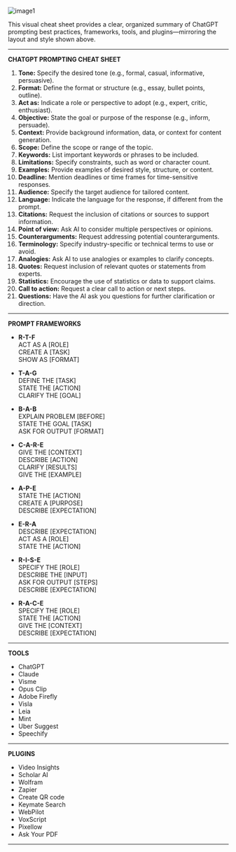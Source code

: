 ![image1](image1)

This visual cheat sheet provides a clear, organized summary of ChatGPT prompting best practices, frameworks, tools, and plugins—mirroring the layout and style shown above.

---

**CHATGPT PROMPTING CHEAT SHEET**

1. **Tone:** Specify the desired tone (e.g., formal, casual, informative, persuasive).  
2. **Format:** Define the format or structure (e.g., essay, bullet points, outline).  
3. **Act as:** Indicate a role or perspective to adopt (e.g., expert, critic, enthusiast).  
4. **Objective:** State the goal or purpose of the response (e.g., inform, persuade).  
5. **Context:** Provide background information, data, or context for content generation.  
6. **Scope:** Define the scope or range of the topic.  
7. **Keywords:** List important keywords or phrases to be included.  
8. **Limitations:** Specify constraints, such as word or character count.  
9. **Examples:** Provide examples of desired style, structure, or content.  
10. **Deadline:** Mention deadlines or time frames for time-sensitive responses.  
11. **Audience:** Specify the target audience for tailored content.  
12. **Language:** Indicate the language for the response, if different from the prompt.  
13. **Citations:** Request the inclusion of citations or sources to support information.  
14. **Point of view:** Ask AI to consider multiple perspectives or opinions.  
15. **Counterarguments:** Request addressing potential counterarguments.  
16. **Terminology:** Specify industry-specific or technical terms to use or avoid.  
17. **Analogies:** Ask AI to use analogies or examples to clarify concepts.  
18. **Quotes:** Request inclusion of relevant quotes or statements from experts.  
19. **Statistics:** Encourage the use of statistics or data to support claims.  
20. **Call to action:** Request a clear call to action or next steps.  
21. **Questions:** Have the AI ask you questions for further clarification or direction.

---

**PROMPT FRAMEWORKS**

- **R-T-F**  
  ACT AS A [ROLE]  
  CREATE A [TASK]  
  SHOW AS [FORMAT]

- **T-A-G**  
  DEFINE THE [TASK]  
  STATE THE [ACTION]  
  CLARIFY THE [GOAL]

- **B-A-B**  
  EXPLAIN PROBLEM [BEFORE]  
  STATE THE GOAL [TASK]  
  ASK FOR OUTPUT [FORMAT]

- **C-A-R-E**  
  GIVE THE [CONTEXT]  
  DESCRIBE [ACTION]  
  CLARIFY [RESULTS]  
  GIVE THE [EXAMPLE]

- **A-P-E**  
  STATE THE [ACTION]  
  CREATE A [PURPOSE]  
  DESCRIBE [EXPECTATION]

- **E-R-A**  
  DESCRIBE [EXPECTATION]  
  ACT AS A [ROLE]  
  STATE THE [ACTION]

- **R-I-S-E**  
  SPECIFY THE [ROLE]  
  DESCRIBE THE [INPUT]  
  ASK FOR OUTPUT [STEPS]  
  DESCRIBE [EXPECTATION]

- **R-A-C-E**  
  SPECIFY THE [ROLE]  
  STATE THE [ACTION]  
  GIVE THE [CONTEXT]  
  DESCRIBE [EXPECTATION]

---

**TOOLS**

- ChatGPT
- Claude
- Visme
- Opus Clip
- Adobe Firefly
- Visla
- Leia
- Mint
- Uber Suggest
- Speechify

---

**PLUGINS**

- Video Insights
- Scholar AI
- Wolfram
- Zapier
- Create QR code
- Keymate Search
- WebPilot
- VoxScript
- Pixellow
- Ask Your PDF

---
